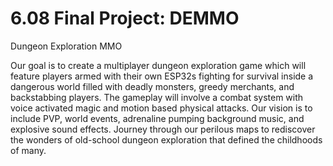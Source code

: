 # 6.08 Final Project: DEMMO
Dungeon Exploration MMO

Our goal is to create a multiplayer dungeon exploration game which will feature players armed with their own ESP32s fighting for survival inside a dangerous world filled with deadly monsters, greedy merchants, and backstabbing players. The gameplay will involve a combat system with voice activated magic and motion based physical attacks. Our vision is to include PVP, world events, adrenaline pumping background music, and explosive sound effects. Journey through our perilous maps to rediscover the wonders of old-school dungeon exploration that defined the childhoods of many. 

